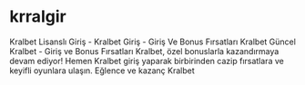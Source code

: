 # krralgir
Kralbet Lisanslı Giriş - Kralbet Giriş - Giriş Ve Bonus Fırsatları Kralbet Güncel Kralbet - Giriş ve Bonus Fırsatları Kralbet, özel bonuslarla kazandırmaya devam ediyor! Hemen Kralbet giriş yaparak birbirinden cazip fırsatlara ve keyifli oyunlara ulaşın. Eğlence ve kazanç Kralbet
